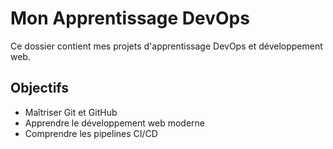 # Mon Apprentissage DevOps

Ce dossier contient mes projets d'apprentissage DevOps et développement web.

## Objectifs
- Maîtriser Git et GitHub
- Apprendre le développement web moderne
- Comprendre les pipelines CI/CD